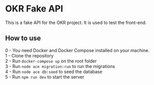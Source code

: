 # OKR Fake API

This is a fake API for the OKR project. It is used to test the front-end.

## How to use

0 - You need Docker and Docker Compose installed on your machine.\
1 - Clone the repository\
2 - Run `docker-compose up` on the root folder\
3 - Run `node ace migration:run` to run the migrations\
4 - Run `node ace db:seed` to seed the database\
5 - Run `npm run dev` to start the server
